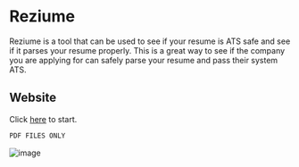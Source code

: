 # Reziume

Reziume is a tool that can be used to see if your resume is ATS safe and see if it parses your resume properly. This is a great way to see if the company you are applying for can safely parse your resume and pass their system ATS.

## Website

Click [here](https://reziu.me/) to start.

```bash
PDF FILES ONLY
```

![image](https://user-images.githubusercontent.com/40723562/118439841-bb704e00-b6b4-11eb-96f1-9370e0648d63.png)
